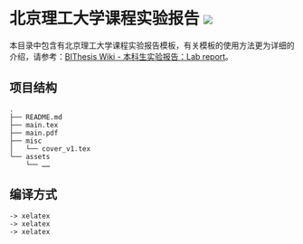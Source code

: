 # 北京理工大学课程实验报告 ![](https://raw.githubusercontent.com/BITNP/BIThesis/main/assets/bithesis_badge_solid.svg?sanitize=true)

本目录中包含有北京理工大学课程实验报告模板，有关模板的使用方法更为详细的介绍，请参考：[BIThesis Wiki - 本科生实验报告：Lab report](https://bithesis.bitnp.net/guide/3-templates/lab-report)。

## 项目结构

```
.
├── README.md
├── main.tex
├── main.pdf
├── misc
│   └── cover_v1.tex
└── assets
    └── ……
```

## 编译方式

```
-> xelatex
-> xelatex
-> xelatex
```
